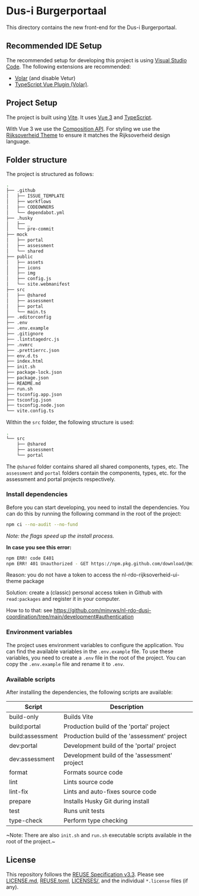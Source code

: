 # Dus-i Burgerportaal

This directory contains the new front-end for the Dus-i Burgerportaal.

## Recommended IDE Setup

The recommended setup for developing this project is using [Visual Studio
Code](https://code.visualstudio.com/). The following extensions are recommended:

- [Volar](https://marketplace.visualstudio.com/items?itemName=Vue.volar) (and
  disable Vetur)
- [TypeScript Vue Plugin (Volar)](https://marketplace.visualstudio.com/items?itemName=Vue.vscode-typescript-vue-plugin).

## Project Setup

The project is built using [Vite](https://vitejs.dev/). It uses [Vue 3](https://v3.vuejs.org/) and [TypeScript](https://www.typescriptlang.org/).

With Vue 3 we use the [Composition API](https://v3.vuejs.org/guide/composition-api-introduction.html).
For styling we use the [Rijksoverheid Theme](https://github.com/minvws/nl-rdo-rijksoverheid-ui-theme) to ensure it matches the Rijksoverheid design language.

## Folder structure

The project is structured as follows:

```sh
.
├── .github
│   ├── ISSUE_TEMPLATE
│   ├── workflows
│   ├── CODEOWNERS
│   └── dependabot.yml
├── .husky
│   ├── _
│   └── pre-commit
├── mock
│   ├── portal
│   ├── assessment
│   └── shared
├── public
│   ├── assets
│   ├── icons
│   ├── img
│   ├── config.js
│   └── site.webmanifest
├── src
│   ├── @shared
│   ├── assessment
│   ├── portal
│   └── main.ts
├── .editorconfig
├── .env
├── .env.example
├── .gitignore
├── .lintstagedrc.js
├── .nvmrc
├── .prettierrc.json
├── env.d.ts
├── index.html
├── init.sh
├── package-lock.json
├── package.json
├── README.md
├── run.sh
├── tsconfig.app.json
├── tsconfig.json
├── tsconfig.node.json
└── vite.config.ts
```

Within the `src` folder, the following structure is used:

```sh
.
└── src
    ├── @shared
    ├── assessment
    └── portal
```

The `@shared` folder contains shared all shared components, types, etc. The
`assessment` and `portal` folders contain the components, types, etc. for the
assessment and portal projects respectively.

### Install dependencies

Before you can start developing, you need to install the dependencies. You can
do this by running the following command in the root of the project:

```sh
npm ci --no-audit --no-fund
```

_Note: the flags speed up the install process._

**In case you see this error:**

```sh
npm ERR! code E401
npm ERR! 401 Unauthorized - GET https://npm.pkg.github.com/download/@minvws/nl-rdo-rijksoverheid-ui-theme/0.0.14/a308d2dc00f49516a605f0d499b5ec8c45bbb13b - authentication token not provide
```

Reason: you do not have a token to access the nl-rdo-rijksoverheid-ui-theme package

Solution: create a (classic) personal access token in Github with `read:packages` and register it in your computer.

How to to that: see <https://github.com/minvws/nl-rdo-dusi-coordination/tree/main/development#authentication>

### Environment variables

The project uses environment variables to configure the application. You can
find the available variables in the `.env.example` file.
To use these variables, you need to create a `.env` file in the root of
the project. You can copy the `.env.example` file and rename it to `.env`.

### Available scripts

After installing the dependencies, the following scripts are available:

| Script           | Description                                   |
| ---------------- | --------------------------------------------- |
| build-only       | Builds Vite                                   |
| build:portal     | Production build of the 'portal' project      |
| build:assessment | Production build of the 'assessment' project  |
| dev:portal       | Development build of the 'portal' project     |
| dev:assessment   | Development build of the 'assessment' project |
| format           | Formats source code                           |
| lint             | Lints source code                             |
| lint-fix         | Lints and auto-fixes source code              |
| prepare          | Installs Husky Git during install             |
| test             | Runs unit tests                               |
| type-check       | Perform type checking                         |

~Note: There are also `init.sh` and `run.sh` executable scripts available in
the root of the project.~

## License

This repository follows the [REUSE Specification v3.3](https://reuse.software/spec-3.3/). Please see [LICENSE.md](./LICENSE.md), [REUSE.toml](./REUSE.toml), [LICENSES/](./LICENSES/), and the individual `*.license` files (if any).
